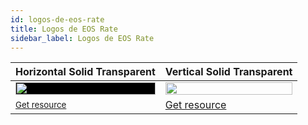 ```yaml
---
id: logos-de-eos-rate
title: Logos de EOS Rate
sidebar_label: Logos de EOS Rate
---
```


Horizontal Solid Transparent | Vertical Solid Transparent
------------ | -------------
<img style="background-color: black;" src="https://raw.githubusercontent.com/eoscostarica/design-assets/master/logos/eosrate/eosrate--horizontal-solid-transparent-overlight.png" width="100%">| <img src="https://raw.githubusercontent.com/eoscostarica/design-assets/master/logos/eosrate/eosrate--vertical-solid-transparent-overlight.png" width="100%">
<small>[Get resource](https://raw.githubusercontent.com/eoscostarica/design-assets/master/logos/eosrate/eosrate--horizontal-solid-transparent-overlight.png)</small> | [Get resource](https://raw.githubusercontent.com/eoscostarica/design-assets/master/logos/eosrate/eosrate--vertical-solid-transparent-overlight.png)